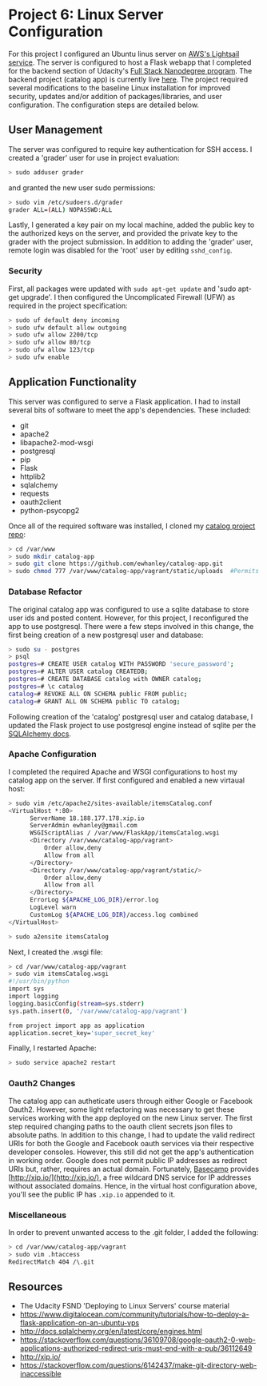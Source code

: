 # Project 6: Linux Server Configuration

For this project I configured an Ubuntu linus server on [AWS's Lightsail service](https://lightsail.aws.amazon.com). The server is configured to host a Flask webapp that I completed for the backend section of Udacity's [Full Stack Nanodegree program](https://www.udacity.com/course/full-stack-web-developer-nanodegree--nd004). The backend project (catalog app) is currently live [here](http://18.188.177.178.xip.io/cars/). The project required several modifications to the baseline Linux installation for improved security, updates and/or addition of packages/libraries, and user configuration. The configuration steps are detailed below.

## User Management
The server was configured to require key authentication for SSH access. I created a 'grader' user for use in project evaluation:

  ```bash
  > sudo adduser grader
  ```
and granted the new user sudo permissions:

  ```bash
  > sudo vim /etc/sudoers.d/grader
  grader ALL=(ALL) NOPASSWD:ALL
  ```
Lastly, I generated a key pair on my local machine, added the public key to the authorized keys on the server, and provided the private key to the grader with the project submission. In addition to adding the 'grader' user, remote login was disabled for the 'root' user by editing `sshd_config`.

### Security
First, all packages were updated with `sudo apt-get update` and 'sudo apt-get upgrade'. I then configured the Uncomplicated Firewall (UFW) as required in the project specification:

  ```bash
  > sudo uf default deny incoming
  > sudo ufw default allow outgoing
  > sudo ufw allow 2200/tcp
  > sudo ufw allow 80/tcp
  > sudo ufw allow 123/tcp
  > sudo ufw enable
  ```
  
## Application Functionality
This server was configured to serve a Flask application. I had to install several bits of software to meet the app's dependencies. These included:
  - git
  - apache2
  - libapache2-mod-wsgi
  - postgresql
  - pip
  - Flask
  - httplib2
  - sqlalchemy
  - requests
  - oauth2client
  - python-psycopg2
  
Once all of the required software was installed, I cloned my [catalog project repo](https://github.com/ewhanley/catalog-app/tree/master/vagrant):
  ```bash
  > cd /var/www
  > sudo mkdir catalog-app
  > sudo git clone https://github.com/ewhanley/catalog-app.git
  > sudo chmod 777 /var/www/catalog-app/vagrant/static/uploads  #Permits app users to upload images
  ``` 
  
### Database Refactor
The original catalog app was configured to use a sqlite database to store user ids and posted content. However, for this project, I reconfigured the app to use postgresql. There were a few steps involved in this change, the first being creation of a new postgresql user and database:
  ```bash
  > sudo su - postgres
  > psql
  postgres=# CREATE USER catalog WITH PASSWORD 'secure_password';
  postgres=# ALTER USER catalog CREATEDB;
  postgres=# CREATE DATABASE catalog with OWNER catalog;
  postgres=# \c catalog
  catalog=# REVOKE ALL ON SCHEMA public FROM public;
  catalog=# GRANT ALL ON SCHEMA public TO catalog;
  ```
  
Following creation of the 'catalog' postgresql user and catalog database, I updated the Flask project to use postgresql engine instead of sqlite per the [SQLAlchemy docs](http://docs.sqlalchemy.org/en/latest/core/engines.html).

### Apache Configuration
I completed the required Apache and WSGI configurations to host my catalog app on the server. If first configured and enabled a new virtaual host:
  ```bash
  > sudo vim /etc/apache2/sites-available/itemsCatalog.conf
  <VirtualHost *:80>
		ServerName 18.188.177.178.xip.io
		ServerAdmin ewhanley@gmail.com
		WSGIScriptAlias / /var/www/FlaskApp/itemsCatalog.wsgi
		<Directory /var/www/catalog-app/vagrant>
			Order allow,deny
			Allow from all
		</Directory>
		<Directory /var/www/catalog-app/vagrant/static/>
			Order allow,deny
			Allow from all
		</Directory>
		ErrorLog ${APACHE_LOG_DIR}/error.log
		LogLevel warn
		CustomLog ${APACHE_LOG_DIR}/access.log combined
  </VirtualHost>

  > sudo a2ensite itemsCatalog
  ```
Next, I created the .wsgi file:
  ```bash
  > cd /var/www/catalog-app/vagrant
  > sudo vim itemsCatalog.wsgi
  #!/usr/bin/python
  import sys
  import logging
  logging.basicConfig(stream=sys.stderr)
  sys.path.insert(0, '/var/www/catalog-app/vagrant')
  
  from project import app as application
  application.secret_key='super_secret_key'
  ```
Finally, I restarted Apache:
  ```bash
  > sudo service apache2 restart
  ```
  
### Oauth2 Changes
The catalog app can autheticate users through either Google or Facebook Oauth2. However, some light refactoring was necessary to get these services working with the app deployed on the new Linux server. The first step required changing paths to the oauth client secrets json files to absolute paths. In addition to this change, I had to update the valid redirect URIs for both the Google and Facebook oauth services via their respective developer consoles. However, this still did not get the app's authentication in working order. Google does not permit public IP addresses as redirect URIs but, rather, requires an actual domain. Fortunately, [Basecamp](https://basecamp.com/) provides [http://xip.io/](http://xip.io/), a free wildcard DNS service for IP addresses without associated domains. Hence, in the virtual host configuration above, you'll see the public IP has `.xip.io` appended to it.

### Miscellaneous
In order to prevent unwanted access to the .git folder, I added the following:
  ```bash
  > cd /var/www/catalog-app/vagrant
  > sudo vim .htaccess
  RedirectMatch 404 /\.git
  ```
  
## Resources
  - The Udacity FSND 'Deploying to Linux Servers' course material
  - https://www.digitalocean.com/community/tutorials/how-to-deploy-a-flask-application-on-an-ubuntu-vps
  - http://docs.sqlalchemy.org/en/latest/core/engines.html
  - https://stackoverflow.com/questions/36109708/google-oauth2-0-web-applications-authorized-redirect-uris-must-end-with-a-pub/36112649
  - http://xip.io/
  - https://stackoverflow.com/questions/6142437/make-git-directory-web-inaccessible



    
